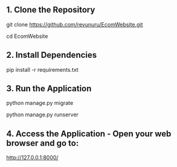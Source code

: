## 1. Clone the Repository
git clone https://github.com/revunuru/EcomWebsite.git

cd EcomWebsite

## 2. Install Dependencies
pip install -r requirements.txt

## 3. Run the Application
python manage.py migrate

python manage.py runserver

## 4. Access the Application - Open your web browser and go to:
http://127.0.0.1:8000/
